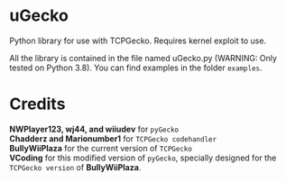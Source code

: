 # uGecko
Python library for use with TCPGecko. Requires kernel exploit to use.

All the library is contained in the file named uGecko.py (WARNING: Only tested on Python 3.8). You can find examples in the folder `examples`.

# Credits

**NWPlayer123, wj44, and wiiudev** for `pyGecko`<br />
**Chadderz and Marionumber1** for `TCPGecko codehandler`<br />
**BullyWiiPlaza** for the current version of `TCPGecko`<br />
**VCoding** for this modified version of `pyGecko`, specially designed for the `TCPGecko version` of **BullyWiiPlaza**.
